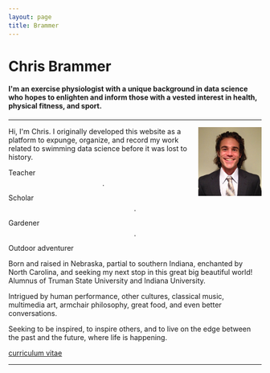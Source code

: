 ```yaml
---
layout: page
title: Brammer
---
```


# Chris Brammer

#### I'm an exercise physiologist with a unique background in data science who hopes to enlighten and inform those with a vested interest in health, physical fitness, and sport.

<hr/>

<img src="Brammer_profile.jpg" alt="Brammer profile" style="float:right;width:25%;height:25%">

Hi, I'm Chris. I originally developed this website as a platform to expunge, organize, and record my work related to swimming data science before it was lost to history. 

Teacher $$\cdot$$ Scholar $$\cdot$$ Gardener $$\cdot$$ Outdoor adventurer

Born and raised in Nebraska, partial to southern Indiana, enchanted by North Carolina, and seeking my next stop in this great big beautiful world!  Alumnus of Truman State University and Indiana University.

Intrigued by human performance, other cultures, classical music, multimedia art, armchair philosophy, great food, and even better conversations.

Seeking to be inspired, to inspire others, and to live on the edge between the past and the future, where life is happening.

<a class="graybutton" href="/about/Brammer/Brammer_CV.pdf" target="_blank">curriculum vitae</a> 

<hr>

<!-- Data scientist (health, fitness, & sport domains) • Consulted swimming stakeholders on biased Rio Olympics • PhD Human Performance • Former NCAA athlete & coach -->
